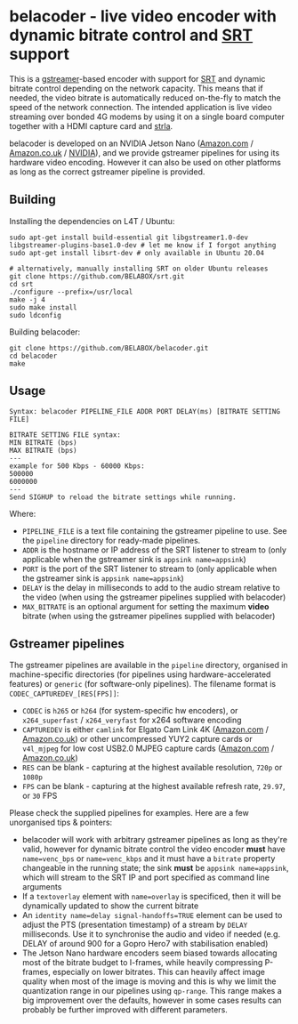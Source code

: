 belacoder - live video encoder with dynamic bitrate control and [SRT](https://github.com/Haivision/srt) support
=========

This is a [gstreamer](https://gstreamer.freedesktop.org/)-based encoder with support for [SRT](https://github.com/Haivision/srt) and dynamic bitrate control depending on the network capacity. This means that if needed, the video bitrate is automatically reduced on-the-fly to match the speed of the network connection. The intended application is live video streaming over bonded 4G modems by using it on a single board computer together with a HDMI capture card and [strla](https://github.com/BELABOX/srtla).

belacoder is developed on an NVIDIA Jetson Nano ([Amazon.com](https://amzn.to/3mt2Coz) / [Amazon.co.uk](https://amzn.to/31IOgJ2) / [NVIDIA](https://developer.nvidia.com/embedded/jetson-nano-developer-kit)), and we provide gstreamer pipelines for using its hardware video encoding. However it can also be used on other platforms as long as the correct gstreamer pipeline is provided.


Building
--------

Installing the dependencies on L4T / Ubuntu:

    sudo apt-get install build-essential git libgstreamer1.0-dev libgstreamer-plugins-base1.0-dev # let me know if I forgot anything
    sudo apt-get install libsrt-dev # only available in Ubuntu 20.04

    # alternatively, manually installing SRT on older Ubuntu releases
    git clone https://github.com/BELABOX/srt.git
    cd srt
    ./configure --prefix=/usr/local
    make -j 4
    sudo make install
    sudo ldconfig
    
Building belacoder:

    git clone https://github.com/BELABOX/belacoder.git
    cd belacoder
    make


Usage
-----

    Syntax: belacoder PIPELINE_FILE ADDR PORT DELAY(ms) [BITRATE SETTING FILE]

    BITRATE SETTING FILE syntax:
    MIN BITRATE (bps)
    MAX BITRATE (bps)
    ---
    example for 500 Kbps - 60000 Kbps:
    500000
    6000000
    ---
    Send SIGHUP to reload the bitrate settings while running.

Where:

* `PIPELINE_FILE` is a text file containing the gstreamer pipeline to use. See the `pipeline` directory for ready-made pipelines.
* `ADDR` is the hostname or IP address of the SRT listener to stream to (only applicable when the gstreamer sink is `appsink name=appsink`)
* `PORT` is the port of the SRT listener to stream to (only applicable when the gstreamer sink is `appsink name=appsink`)
* `DELAY` is the delay in milliseconds to add to the audio stream relative to the video (when using the gstreamer pipelines supplied with belacoder)
* `MAX_BITRATE` is an optional argument for setting the maximum **video** bitrate (when using the gstreamer pipelines supplied with belacoder)


Gstreamer pipelines
-------------------

The gstreamer pipelines are available in the `pipeline` directory, organised in machine-specific directories (for pipelines using hardware-accelerated features) or `generic` (for software-only pipelines). The filename format is `CODEC_CAPTUREDEV_[RES[FPS]]`:

* `CODEC` is `h265` or `h264` (for system-specific hw encoders), or `x264_superfast` / `x264_veryfast` for x264 software encoding
* `CAPTUREDEV` is either `camlink` for Elgato Cam Link 4K ([Amazon.com](https://amzn.to/2Hx3tFM) / [Amazon.co.uk](https://amzn.to/3jp32us)) or other uncompressed YUY2 capture cards or `v4l_mjpeg` for low cost USB2.0 MJPEG capture cards ([Amazon.com](https://amzn.to/31VOTyS) / [Amazon.co.uk](https://amzn.to/3mwlNxU))
* `RES` can be blank - capturing at the highest available resolution, `720p` or `1080p`
* `FPS` can be blank - capturing at the highest available refresh rate, `29.97`, or `30` FPS

Please check the supplied pipelines for examples. Here are a few unorganised tips & pointers:

* belacoder will work with arbitrary gstreamer pipelines as long as they're valid, however for dynamic bitrate control the video encoder **must** have `name=venc_bps` or `name=venc_kbps` and it must have a `bitrate` property changeable in the running state; the sink **must** be `appsink name=appsink`, which will stream to the SRT IP and port specified as command line arguments
* If a `textoverlay` element with `name=overlay` is specificed, then it will be dynamically updated to show the current bitrate
* An `identity name=delay signal-handoffs=TRUE` element can be used to adjust the PTS (presentation timestamp) of a stream by `DELAY` milliseconds. Use it to synchronise the audio and video if needed (e.g. DELAY of around 900 for a Gopro Hero7 with stabilisation enabled)
* The Jetson Nano hardware encoders seem biased towards allocating most of the bitrate budget to I-frames, while heavily compressing P-frames, especially on lower bitrates. This can heavily affect image quality when most of the image is moving and this is why we limit the quantization range in our pipelines using `qp-range`. This range makes a big improvement over the defaults, however in some cases results can probably be further improved with different parameters.
